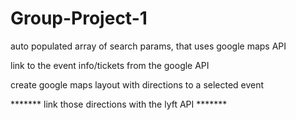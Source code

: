 # Group-Project-1

auto populated array of search params, that uses google maps API 

link to the event info/tickets from the google API 

create google maps layout with directions to a selected event

******* link those directions with the lyft API *******
